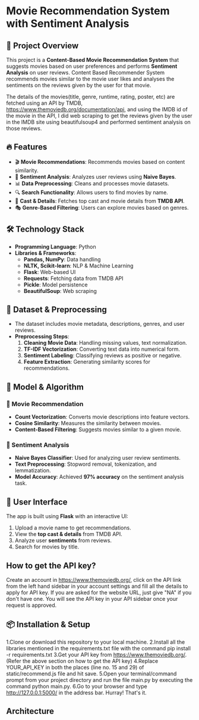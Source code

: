 # Movie Recommendation System with Sentiment Analysis

## 📌 Project Overview
This project is a **Content-Based Movie Recommendation System** that suggests movies based on user preferences and performs **Sentiment Analysis** on user reviews. Content Based Recommender System recommends movies similar to the movie user likes and analyses the sentiments on the reviews given by the user for that movie.

The details of the movies(title, genre, runtime, rating, poster, etc) are fetched using an API by TMDB, https://www.themoviedb.org/documentation/api, and using the IMDB id of the movie in the API, I did web scraping to get the reviews given by the user in the IMDB site using beautifulsoup4 and performed sentiment analysis on those reviews.

## 🔥 Features
- 🎬 **Movie Recommendations**: Recommends movies based on content similarity.
- 🤖 **Sentiment Analysis**: Analyzes user reviews using **Naive Bayes**.
- 📊 **Data Preprocessing**: Cleans and processes movie datasets.
- 🔍 **Search Functionality**: Allows users to find movies by name.
- 📜 **Cast & Details**: Fetches top cast and movie details from **TMDB API**.
- 🎭 **Genre-Based Filtering**: Users can explore movies based on genres.

## 🛠️ Technology Stack
- **Programming Language**: Python
- **Libraries & Frameworks**:
  - **Pandas, NumPy**: Data handling
  - **NLTK, Scikit-learn**: NLP & Machine Learning
  - **Flask**: Web-based UI
  - **Requests**: Fetching data from TMDB API
  - **Pickle**: Model persistence
  - **BeautifulSoup**: Web scraping 

## 📂 Dataset & Preprocessing
- The dataset includes movie metadata, descriptions, genres, and user reviews.
- **Preprocessing Steps**:
  1. **Cleaning Movie Data**: Handling missing values, text normalization.
  2. **TF-IDF Vectorization**: Converting text data into numerical form.
  3. **Sentiment Labeling**: Classifying reviews as positive or negative.
  4. **Feature Extraction**: Generating similarity scores for recommendations.

## 🚀 Model & Algorithm
### 🎥 Movie Recommendation
- **Count Vectorization**: Converts movie descriptions into feature vectors.
- **Cosine Similarity**: Measures the similarity between movies.
- **Content-Based Filtering**: Suggests movies similar to a given movie.

### 💬 Sentiment Analysis
- **Naive Bayes Classifier**: Used for analyzing user review sentiments.
- **Text Preprocessing**: Stopword removal, tokenization, and lemmatization.
- **Model Accuracy**: Achieved **97% accuracy** on the sentiment analysis task.

## 🎨 User Interface
The app is built using **Flask** with an interactive UI:
1. Upload a movie name to get recommendations.
2. View the **top cast & details** from TMDB API.
3. Analyze user **sentiments** from reviews.
4. Search for movies by title.

## How to get the API key?
Create an account in https://www.themoviedb.org/, click on the API link from the left hand sidebar in your account settings and fill all the details to apply for API key. If you are asked for the website URL, just give "NA" if you don't have one. You will see the API key in your API sidebar once your request is approved.

## 📦 Installation & Setup
1.Clone or download this repository to your local machine.
2.Install all the libraries mentioned in the requirements.txt file with the command pip install -r requirements.txt
3.Get your API key from https://www.themoviedb.org/. (Refer the above section on how to get the API key)
4.Replace YOUR_API_KEY in both the places (line no. 15 and 29) of static/recommend.js file and hit save.
5.Open your terminal/command prompt from your project directory and run the file main.py by executing the command python main.py.
6.Go to your browser and type http://127.0.0.1:5000/ in the address bar.
Hurray! That's it.

## Architecture 







